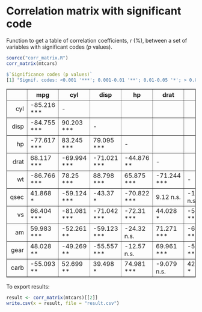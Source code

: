 # Correlation matrix with significant code
Function to get a table of correlation coefficients, *r* (%), between a set of variables with significant codes (*p* values).

```R
source("corr_matrix.R")
corr_matrix(mtcars)
```
```R
$`Significance codes (p values)`
[1] "Signif. codes: <0.001 '***'; 0.001-0.01 '**'; 0.01-0.05 '*'; > 0.05 'n.s.' (non-significant)"
```
<table border=1>
<tr> <th>  </th> <th> mpg </th> <th> cyl </th> <th> disp </th> <th> hp </th> <th> drat </th> <th> wt </th> <th> qsec </th> <th> vs </th> <th> am </th> <th> gear </th>  </tr>
  <tr> <td align="right"> cyl </td> <td> -85.216 *** </td> <td> - </td> <td>  </td> <td>  </td> <td>  </td> <td>  </td> <td>  </td> <td>  </td> <td>  </td> <td>  </td> </tr>
  <tr> <td align="right"> disp </td> <td> -84.755 *** </td> <td> 90.203 *** </td> <td> - </td> <td>  </td> <td>  </td> <td>  </td> <td>  </td> <td>  </td> <td>  </td> <td>  </td> </tr>
  <tr> <td align="right"> hp </td> <td> -77.617 *** </td> <td> 83.245 *** </td> <td> 79.095 *** </td> <td> - </td> <td>  </td> <td>  </td> <td>  </td> <td>  </td> <td>  </td> <td>  </td> </tr>
  <tr> <td align="right"> drat </td> <td> 68.117 *** </td> <td> -69.994 *** </td> <td> -71.021 *** </td> <td> -44.876 ** </td> <td> - </td> <td>  </td> <td>  </td> <td>  </td> <td>  </td> <td>  </td> </tr>
  <tr> <td align="right"> wt </td> <td> -86.766 *** </td> <td> 78.25 *** </td> <td> 88.798 *** </td> <td> 65.875 *** </td> <td> -71.244 *** </td> <td> - </td> <td>  </td> <td>  </td> <td>  </td> <td>  </td> </tr>
  <tr> <td align="right"> qsec </td> <td> 41.868 * </td> <td> -59.124 *** </td> <td> -43.37 * </td> <td> -70.822 *** </td> <td> 9.12 n.s. </td> <td> -17.472 n.s. </td> <td> - </td> <td>  </td> <td>  </td> <td>  </td> </tr>
  <tr> <td align="right"> vs </td> <td> 66.404 *** </td> <td> -81.081 *** </td> <td> -71.042 *** </td> <td> -72.31 *** </td> <td> 44.028 * </td> <td> -55.492 *** </td> <td> 74.454 *** </td> <td> - </td> <td>  </td> <td>  </td> </tr>
  <tr> <td align="right"> am </td> <td> 59.983 *** </td> <td> -52.261 ** </td> <td> -59.123 *** </td> <td> -24.32 n.s. </td> <td> 71.271 *** </td> <td> -69.25 *** </td> <td> -22.986 n.s. </td> <td> 16.835 n.s. </td> <td> - </td> <td>  </td> </tr>
  <tr> <td align="right"> gear </td> <td> 48.028 ** </td> <td> -49.269 ** </td> <td> -55.557 *** </td> <td> -12.57 n.s. </td> <td> 69.961 *** </td> <td> -58.329 *** </td> <td> -21.268 n.s. </td> <td> 20.602 n.s. </td> <td> 79.406 *** </td> <td> - </td> </tr>
  <tr> <td align="right"> carb </td> <td> -55.093 ** </td> <td> 52.699 ** </td> <td> 39.498 * </td> <td> 74.981 *** </td> <td> -9.079 n.s. </td> <td> 42.761 * </td> <td> -65.625 *** </td> <td> -56.961 *** </td> <td> 5.753 n.s. </td> <td> 27.407 n.s. </td> </tr>
   </table>


To export results:
```R
result <- corr_matrix(mtcars)[[2]]
write.csv(x = result, file = "result.csv")
```

